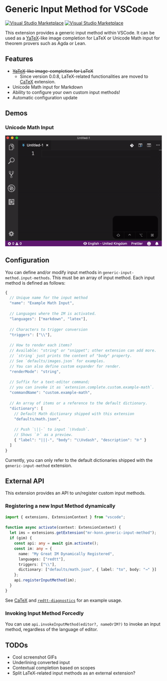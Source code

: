 # Generic Input Method for VSCode

[![Visual Studio Marketplace](https://img.shields.io/vscode-marketplace/v/mr-konn.generic-input-method.svg)](https://marketplace.visualstudio.com/items?itemName=mr-konn.generic-input-method)
[![Visual Studio Marketplace](https://vsmarketplacebadge.apphb.com/installs/mr-konn.generic-input-method.svg)](https://marketplace.visualstudio.com/items?itemName=mr-konn.generic-input-method)

This extension provides a generic input method within VSCode.
It can be used as a [YaTeX][yatex]-like image completion for LaTeX or Unicode Math input for theorem provers such as Agda or Lean.

[yatex]: http://yatex.org

## Features

- ~~[YaTeX][yatex]-like image-completion for LaTeX~~
  - Since version 0.0.8, LaTeX-related functionalities are moved to [CaTeX] extension.
- Unicode Math input for Markdown
- Ability to configure your own custom input methods!
- Automatic configuration update

[CaTeX]: https://marketplace.visualstudio.com/items?itemName=mr-konn.catex

## Demos

### Unicode Math Input

![GIF Anime](images/unicode-input.gif)

## Configuration

You can define and/or modify input methods in `generic-input-method.input-methods`.
This must be an array of input method.
Each input method is defined as follows:

```javascript
{
  // Unique name for the input method
  "name": "Example Math Input",

  // Languages where the IM is activated.
  "languages": ["markdown", "latex"],

  // Characters to trigger conversion
  "triggers": ["\\"],

  // How to render each items?
  // Available: "string" or "snippet"; other extension can add more.
  // `string` just prints the content of "body" property.
  // See `defaults/images.json` for examples.
  // You can also define custom expander for render.
  "renderMode": "string",

  // Suffix for a text-editor command;
  // you can invoke it as `extension.complete.custom.example-math`.
  "commandName": "custom.example-math",

  // An array of items or a reference to the default dictionary.
  "dictionary": [
    // Default Math dictionary shipped with this extension
    "defaults/math.json",

    // Push `\||-` to input `\Vvdash`.
    // Shows `⊪` as a preview.
    { "label": "|||-", "body": "\\Vvdash", "description": "⊪" }
  ]
}
```

Currently, you can only refer to the default dictionaries shipped with the `generic-input-method` extension.

## External API

This extension provides an API to un/register custom input methods.

### Registering a new Input Method dynamically

```typescript
import { extensions, ExtensionContext } from "vscode";

function async activate(context: ExtensionContext) {
  let ims = extensions.getExtension("mr-konn.generic-input-method");
  if (gim) {
    const api: any = await gim.activate();
    const im: any = {
      name: "My Great IM Dynamically Registered",
      languages: ["redtt"],
      triggers: ["\\"],
      dictionary: ["defaults/math.json", { label: "to", body: "→" }]
    };
    api.registerInputMethod(im);
  }
}
```

See [CaTeX][catex-repo] and [`redtt-diagnostics`][redtt-diag] for an example usage.

[catex-repo]: https://github.com/konn/catex
[redtt-diag]: https://github.com/konn/vscode-redtt-diagnostics

### Invoking Input Method Forcedly

You can use `api.invokeInputMethod(editor?, nameOrIM?)` to invoke an input method, regardless of the language of editor.

## TODOs

- Cool screenshot GIFs
- Underlining converted input
- Contextual completion based on scopes
- Split LaTeX-related input methods as an external extension?
